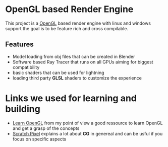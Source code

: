 # OpenGL based Render Engine
This project is a [OpenGL](https://www.khronos.org/) based render engine with linux and windows support the goal is to be feature rich and cross compilable.

## Features
- Model loading from obj files that can be created in Blender
- Software based Ray Tracer that runs on all GPUs aiming for biggest compatibility
- basic shaders that can be used for lightning
- loading third party **GLSL** shaders to customize the experience

# Links we used for learning and building
- [Learn OpenGL](https://learnopengl.com/) from my point of view a good ressource to learn OpenGL and get a grasp of the concepts
- [Scratch Pixel](https://www.scratchapixel.com/index.html) explains a lot about **CG** in genereal and can be usful if you focus on specific aspects
